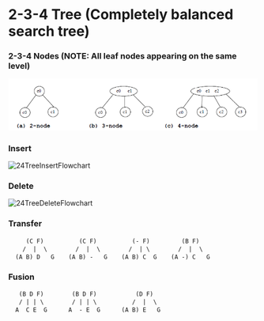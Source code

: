 # 2-3-4 Tree (Completely balanced search tree)

### 2-3-4 Nodes (NOTE: All leaf nodes appearing on the same level)

![2-3-4TreeNodes](/images/2-3-4TreeNodes.png)

### Insert
![24TreeInsertFlowchart](/images/24TreeInsertFlowchart.png)

### Delete
![24TreeDeleteFlowchart](/images/24TreeDeleteFlowchart.png)
    
### Transfer
 
         (C F)          (C F)          (- F)         (B F)              
        /  |  \        /  |  \        /  | \        /  |  \
      (A B) D   G    (A B) -   G    (A B) C  G    (A -) C   G
      
### Fusion

       (B D F)        (B D F)           (D F)
       / | | \        / | | \          /  |  \
      A  C E  G      A  - E  G      (A B) E   G
      
      

